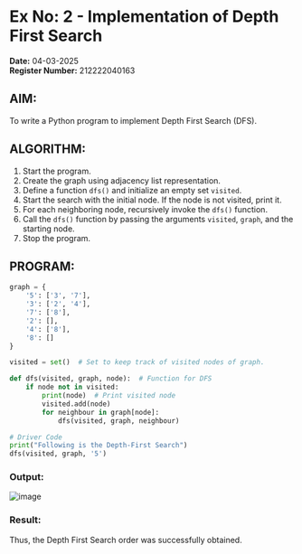 # Ex No: 2 - Implementation of Depth First Search

**Date:** 04-03-2025  
**Register Number:** 212222040163  

## AIM:
To write a Python program to implement Depth First Search (DFS).

## ALGORITHM:
1. Start the program.  
2. Create the graph using adjacency list representation.  
3. Define a function `dfs()` and initialize an empty set `visited`.  
4. Start the search with the initial node. If the node is not visited, print it.  
5. For each neighboring node, recursively invoke the `dfs()` function.  
6. Call the `dfs()` function by passing the arguments `visited`, `graph`, and the starting node.  
7. Stop the program.

## PROGRAM:
```python
graph = {
    '5': ['3', '7'],
    '3': ['2', '4'],
    '7': ['8'],
    '2': [],
    '4': ['8'],
    '8': []
}

visited = set()  # Set to keep track of visited nodes of graph.

def dfs(visited, graph, node):  # Function for DFS
    if node not in visited:
        print(node)  # Print visited node
        visited.add(node)
        for neighbour in graph[node]:
            dfs(visited, graph, neighbour)

# Driver Code
print("Following is the Depth-First Search")
dfs(visited, graph, '5')
```

### Output:
![image](https://github.com/user-attachments/assets/71a7aff7-a831-435c-ad07-c1a9ca07b1bf)


### Result:
Thus, the Depth First Search order was successfully obtained.
